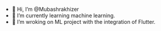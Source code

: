 - 👋 Hi, I’m @Mubashrakhizer
- 🌱 I’m currently learning machine learning.
- 💞️ I’m wroking on ML project with the integration of Flutter.

<!---
Mubashrakhizer/Mubashrakhizer is a ✨ special ✨ repository because its `README.md` (this file) appears on your GitHub profile.
You can click the Preview link to take a look at your changes.
--->
